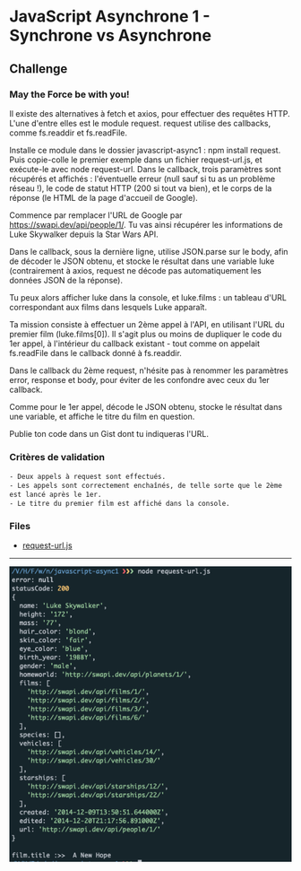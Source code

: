 # JavaScript Asynchrone 1 - Synchrone vs Asynchrone

## Challenge 

### May the Force be with you!

Il existe des alternatives à fetch et axios, pour effectuer des requêtes HTTP. L'une d'entre elles est le module request. request utilise des callbacks, comme fs.readdir et fs.readFile.

Installe ce module dans le dossier javascript-async1 : npm install request. Puis copie-colle le premier exemple dans un fichier request-url.js, et exécute-le avec node request-url. Dans le callback, trois paramètres sont récupérés et affichés : l'éventuelle erreur (null sauf si tu as un problème réseau !), le code de statut HTTP (200 si tout va bien), et le corps de la réponse (le HTML de la page d'accueil de Google).

Commence par remplacer l'URL de Google par https://swapi.dev/api/people/1/. Tu vas ainsi récupérer les informations de Luke Skywalker depuis la Star Wars API.

Dans le callback, sous la dernière ligne, utilise JSON.parse sur le body, afin de décoder le JSON obtenu, et stocke le résultat dans une variable luke (contrairement à axios, request ne décode pas automatiquement les données JSON de la réponse).

Tu peux alors afficher luke dans la console, et luke.films : un tableau d'URL correspondant aux films dans lesquels Luke apparaît.

Ta mission consiste à effectuer un 2ème appel à l'API, en utilisant l'URL du premier film (luke.films[0]). Il s'agit plus ou moins de dupliquer le code du 1er appel, à l'intérieur du callback existant - tout comme on appelait fs.readFile dans le callback donné à fs.readdir.

Dans le callback du 2ème request, n'hésite pas à renommer les paramètres error, response et body, pour éviter de les confondre avec ceux du 1er callback.

Comme pour le 1er appel, décode le JSON obtenu, stocke le résultat dans une variable, et affiche le titre du film en question.

Publie ton code dans un Gist dont tu indiqueras l'URL.

### Critères de validation

    - Deux appels à request sont effectués.
    - Les appels sont correctement enchaînés, de telle sorte que le 2ème est lancé après le 1er.
    - Le titre du premier film est affiché dans la console.

### Files

  - [request-url.js](./request-url.js)

---- 

<img src="./jsAsync.png">